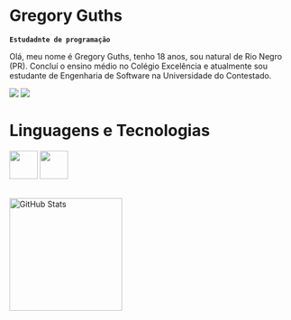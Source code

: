 # Gregory Guths

**`Estudadnte de programação`**

Olá, meu nome é Gregory Guths, tenho 18 anos, sou natural de Rio Negro (PR). Concluí o ensino médio no Colégio Excelência e atualmente sou estudante de Engenharia de Software na Universidade do Contestado.

<div> 
 
  <a href="https://www.linkedin.com/in/gregory-guths-521349345/" alvo="_em branco"><img src="https://img.shields.io/badge/-LinkedIn-%230077B5?style=for-the-badge&logo=linkedin&logoColor=white" alvo="_em branco"></a>
  <a href="https://www.youtube.com/@Guthsss" alvo="_em branco"><img src="https://img.shields.io/badge/YouTube-FF0000?style=for-the-badge&logo=youtube&logoColor=white" alvo="_em branco"></a>
          
</div>

##

# Linguagens e Tecnologias

<div>

<img src="https://cdn.jsdelivr.net/gh/devicons/devicon@latest/icons/java/java-original.svg" width="50" height="50" />
<img src="https://cdn.jsdelivr.net/gh/devicons/devicon@latest/icons/html5/html5-original.svg" width="50" height="50" />

</div>

<br/>

<p>
  <img 
    align="left" 
    alt="GitHub Stats" 
    height="200" 
    style="padding-right: 10px;" 
    src="https://github-readme-stats.vercel.app/api?username=guthsss&show_icons=true&theme=dark&include_all_commits=true&locale=pt-br" 
/>



